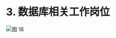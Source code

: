 # 3. 数据库相关工作岗位

![图 16](../../../.media/6828ff355a2bf29e55b599cfbda6df75f725518d942c41a4bcdc18aba0012780.png)  
